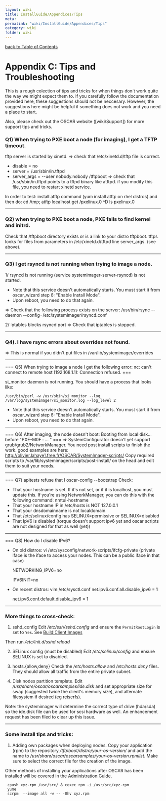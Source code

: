 ```yaml
---
layout: wiki
title: InstallGuide/Appendices/Tips
meta: 
permalink: "wiki/InstallGuide/Appendices/Tips"
category: wiki
folder: wiki
---
```

<!-- Name: InstallGuide/Appendices/Tips -->
<!-- Version: 8 -->
<!-- Author: olahaye74 -->
[back to Table of Contents](wiki/InstallGuide)

# Appendix C: Tips and Troubleshooting

This is a rough colection of tips and tricks for when things don't work quite the way we might expect them to.  If you carefully follow the documentation provided here, these suggestions should not be neccesary.  However, the suggestions here might be helpful if something does not work and you need a place to start.

Also, please check out the OSCAR website ([wiki/Support]) for more support tips and tricks.

### Q1) When trying to PXE boot a node (for imaging), I get a TFTP timeout.
tftp server is started by xinetd.
=> check that /etc/xinetd.d/tftp file is correct.
- disable = no
- server                  = /usr/sbin/in.tftpd
- server_args             = --user nobody.nobody /tftpboot
=> check that /usr/sbin/in.tftpd points to a tftpd binary like atftpd.
if you modify this file, you need to restart xinetd service.

In order to test: install atftp command (yum install atftp on rhel distros) and then do:
cd /tmp; atftp localhost
get /pxelinux.0
^D
ls pxelinux.0

----

### Q2) when trying to PXE boot a node, PXE fails to find kernel and initrd.
Check that /tftpboot directory exists or is a link to your distro tftpboot.
tftps looks for files from parameters in /etc/xinetd.d/tftpd line server_args.
(see above).

----

### Q3) I get rsyncd is not running when trying to image a node.

1/ rsyncd is not running (service systemimager-server-rsyncd) is not started.
   - Note that this service doesn't automatically starts. You must start it from oscar_wizard step 6: "Enable Install Mode".
   - Upon reboot, you need to do that again.

=> Check that the following process exists on the server:
/usr/bin/rsync --daemon --config=/etc/systemimager/rsyncd.conf

2/ iptables blocks rsyncd port
=> Check that iptables is stopped.

----

### Q4). I have rsync errors about overrides not found.
=> This is normal if you didn't put files in /var/lib/systemimager/overrides

----

=== Q5) When trying to image a node I get the following error:
nc: can't connect to remote host (192.168.1.1): Connection refused. ===

si_monitor daemon is not running. You should have a process that looks like:

    /usr/bin/perl -w /usr/sbin/si_monitor --log /var/log/systemimager/si_monitor.log --log_level 2
   - Note that this service doesn't automatically starts. You must start it from oscar_wizard step 6: "Enable Install Mode".
   - Upon reboot, you need to do that again.

----

=== Q6) After imaging, the node doesn't boot: 
Booting from local disk... before "PXE-M0F : ... " ===
=> SystemConfigurator doesn't yet support grub/grub2/NetworkManager.
You need post install scripts to finish the work.
good examples are here: http://olivier.lahaye1.free.fr/OSCAR/SystemImager-scripts/
Copy required scripts to /var/lib/systemimager/scripts/post-install/ on the head and
edit them to suit your needs.

----

=== Q7) apitests refuse that I oscar-config --bootstrap
Check:
- That your hostname is set.
  If it's not set, or if it is localhost, you must update this.
  If you're using NetworkManager, you can do this with the following command:
  nmtui-hostname <hostname>
- That your hostname IP in /etc/hosts is NOT 127.0.0.1
- That your dnsdomainname is not localdomain.
- That /etc/selinux/config has SELINUX=permissive or SELINUX=disabled
- That IpV6 is disabled (torque doesn't support ipv6 yet and oscar scripts are not designed for that as well (yet))

----

=== Q8) How do I disable IPv6?
- On old distros:   vi /etc/sysconfig/network-scripts/ifcfg-private <iface> (private iface is the iface to access your nodes. This can be a public iface in that case)

  NETWORKING_IPV6=no

  IPV6INIT=no

- On recent distros:
  vim /etc/sysctl.conf
     net.ipv6.conf.all.disable_ipv6 = 1

     net.ipv6.conf.default.disable_ipv6 = 1

----
### More things to cross-check:

1. sshd_config
Edit _/etc/ssh/sshd.config_ and ensure the `PermitRootLogin` is set to `Yes`. See [Build Client Images](wiki/InstallGuideClusterInstall#BuildImage)

Then run */etc/init.d/sshd reload*

2. SELinux config (must be disabled)
Edit _/etc/selinux/config_ and ensure SELINUX is set to disabled.

3. hosts.{allow,deny}
Check the _/etc/hosts.allow_ and _/etc/hosts.deny_ files. They should allow all traffic from the entire private subnet.

4. Disk nodes partition template.
Edit _/usr/share/oscar/oscarsamples/ide.disk_ and set appropriate size for swap (suggested twice the client's memory size), and alternate filesystem if desired (eg reiserfs).

Note: the systemimager will determine the correct type of drive (hda/sda) so the ide.disk file can be used for scsi hardware as well. An enhancement request has been filed to clear up this issue.

----

### Some install tips and tricks:

1. Adding own packages when deploying nodes.
Copy your application (rpm) to the repository _/tftpboot/distro/your-os-version/_ and add the name to _/usr/share/oscar/oscarsamples/your-os-version.rpmlist_. Make sure to select the correct file for the creation of the image.

Other methods of installing your applications after OSCAR has been installed will be covered in the [Administration Guide](wiki/AdminGuide).


     cpush xyz.rpm /usr/src/ & cexec rpm -i /usr/src/xyz.rpm
     yume
     scrpm  --image all -w -- -Uhv xyz.rpm

